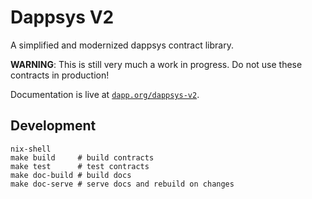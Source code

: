 # Dappsys V2

A simplified and modernized dappsys contract library.

**WARNING**: This is still very much a work in progress. Do not use these contracts in production!

Documentation is live at [`dapp.org/dappsys-v2`](https://www.dapp.org/dappsys-v2).

## Development

```
nix-shell
make build     # build contracts
make test      # test contracts
make doc-build # build docs
make doc-serve # serve docs and rebuild on changes
```
